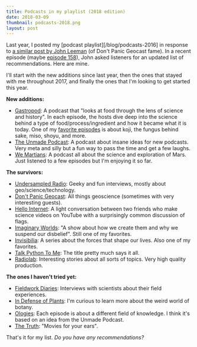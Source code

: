 ```yaml
---
title: Podcasts in my playlist (2018 edition)
date: 2018-03-09
thumbnail: podcasts-2018.png
layout: post
---
```


Last year, I posted my [podcast playlist][/blog/podcasts-2016] in response to
[a similar post by John Leeman](http://www.johnrleeman.com/2017/01/03/podcasts-im-listening-to/)
(of Don't Panic Geocast fame).
In a recent episode
(maybe [episode 158](http://www.dontpanicgeocast.com/?p=611)),
John asked listeners for an updated list of recommendations.
Here are mine.

I'll start with the new additions since last year, then the ones that stayed
with me throughout 2017, and finally the ones that I'm looking to get started
this year.

**New additions:**

* [Gastropod](https://gastropod.com/): A podcast that "looks at food through
  the lens of science and history". In each episode, the hosts dive deep into
  the science behind a type of food/process/ingredient and how it became what
  it is today. One of my
  [favorite episodes](https://gastropod.com/meet-koji-your-new-favorite-fungus/)
  is about koji, the fungus behind sake, miso, shoyu, and more.
* [The Unmade Podcast](https://www.unmade.fm/): A podcast about insane ideas
  for new podcasts. Very meta and silly but a fun way to pass the time and get
  a few laughs.
* [We Martians](https://www.wemartians.com/): A podcast all about the science
  and exploration of Mars. Just listened to a few episodes but I'm enjoying it
  so far.

**The survivors:**

* [Undersampled Radio](https://undersampledrad.io/): Geeky and fun interviews,
  mostly about geo/science/technology.
* [Don't Panic Geocast](http://www.dontpanicgeocast.com/): All things
  geoscience (sometimes with very interesting guests).
* [Hello Internet](http://www.hellointernet.fm/): A light conversation between
  two friends who make science videos on YouTube with a surprisingly common
  discussion of flags.
* [Imaginary Worlds](http://www.imaginaryworldspodcast.org/): "A show about how
  we create them and why we suspend our disbelief". Still one of my favorites.
* [Invisibilia](http://www.npr.org/podcasts/510307/invisibilia): A series about
  the forces that shape our lives. Also one of my favorites.
* [Talk Python To Me](https://talkpython.fm/): The title pretty much says it
  all.
* [Radiolab](http://www.radiolab.org/): Interesting stories about all sorts of
  topics. Very high quality production.

**The ones I haven't tried yet:**

* [Fieldwork Diaries](https://www.fieldworkdiaries.com/): Interviews with
  scientists about their field experiences.
* [In Defense of Plants](http://www.indefenseofplants.com/): I'm curious to
  learn more about the weird world of botany.
* [Ologies](https://www.alieward.com/ologies/): Each episode is about a
  different field of knowledge. I think it's based on an idea from the Unmade
  Podcast.
* [The Truth](http://www.thetruthpodcast.com/): "Movies for your ears".

That's it for my list.
*Do you have any recommendations?*

